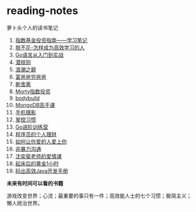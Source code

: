 # reading-notes
萝卜头个人的读书笔记

1. [指数基金投资指南——学习笔记](./1.指数基金投资指南/study-note.md)
2. [脱不花-怎样成为高效学习的人](./2.脱不花-怎样成为高效学习的人/study-note.md)
3. [Go语言从入门到实战](./3.Go语言从入门到实战/study-note.md)
4. [潜规则](./4.潜规则/study-note.md)
5. [浪潮之巅](./5.浪潮之巅/study-note.md)
6. [富爸爸穷爸爸](./6.富爸爸穷爸爸/study-note.md)
7. [断舍离](./7.断舍离/study-note.md)
8. [Morty指数投资](./8.Morty指数投资/study-note.md)
9. [bodybuild](./9.bodybuilding/study-note.md)
10. [MongoDB高手课](./10.MongoDB高手课/study-note.md)
11. [手机摄影](./11.手机摄影/study-note.md)
12. [掌控习惯](./12.掌控习惯/study-note.md)
13. [Go进阶训练营](./13.go进阶训练营/study-note.md)
14. [程序员的个人理财](./14.程序员的个人理财/study-note.md)
15. [如何让你爱的人爱上你](./15.如何让你爱的人爱上你/study-note.md)
16. [非暴力沟通](./16.非暴力沟通/study-note.md)
17. [沈奕斐老师的爱情课](./17.沈奕斐老师的爱情课/沈奕斐老师的课.md)
18. [起床后的黄金1小时](./18.起床后的黄金1小时/study-note.md)
19. [码出高效Java开发手册](./19.码出高效Java开发手册/study-note.md)

**未来有时间可以看的书籍**

游戏改变世界；心流；最重要的事只有一件；高效能人士的七个习惯；极简主义；懒人统治世界。

